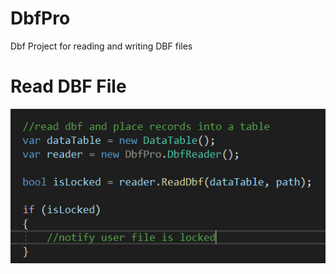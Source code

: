 # DbfPro
Dbf Project for reading and writing DBF files

# Read DBF File
![Alt text](https://github.com/Mike-Kohl/DbfPro/blob/main/Images/DbfReader.jpg?raw=true "DBF Reader Image")
